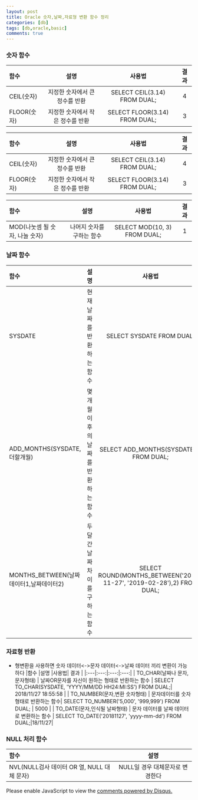 ```yaml
---
layout: post
title: Oracle 숫자,날짜,자료형 변환 함수 정리
categories: [db]
tags: [db,oracle,basic]
comments: true
---
```

### 숫자 함수
|함수   |설명   |사용법| 결과 |
|:---|:---:|:---:|:---:|
| CEIL(숫자) | 지정한 숫자에서 큰 정수를 반환 | SELECT CEIL(3.14) FROM DUAL; | 4 |
| FLOOR(숫자) | 지정한 숫자에서 작은 정수를 반환| SELECT FLOOR(3.14) FROM DUAL;| 3 |


|함수   |설명   |사용법| 결과 |
|:---|:---:|:---:|:---:|
| CEIL(숫자) | 지정한 숫자에서 큰 정수를 반환 | SELECT CEIL(3.14) FROM DUAL; | 4 |
| FLOOR(숫자) | 지정한 숫자에서 작은 정수를 반환| SELECT FLOOR(3.14) FROM DUAL;| 3 |

|함수   |설명   |사용법| 결과 |
|:---|:---:|:---:|:---:|
| MOD(나눗셈 될 숫자, 나눌 숫자) | 나머지 숫자를 구하는 함수| SELECT MOD(10, 3) FROM DUAL;| 1 |

### 날짜 함수
|함수   |설명   |사용법| 결과 |
|:---|:---:|:---:|:---:|
| SYSDATE | 현재 날짜를 반환하는 함수 | SELECT SYSDATE FROM DUAL;| 18/11/27 |
| ADD_MONTHS(SYSDATE, 더할개월)| 몇 개월 이후의 날짜를 반환하는 함수 | SELECT ADD_MONTHS(SYSDATE,3) FROM DUAL;| 19/02/27 |
| MONTHS_BETWEEN(날짜 데이터1,날짜데이터2) | 두 달간 날짜 차이를 구하는 함수| SELECT ROUND(MONTHS_BETWEEN('2018-11-27', '2019-02-28'),2) FROM DUAL;| -3.03 |

### 자료형 반환
- 형변환을 사용하면 숫자 데이터<->문자 데이터<->날짜 데이터 끼리 변환이 가능하다
|함수   |설명   |사용법| 결과 |
|:---|:---:|:---:|:---:|
| TO_CHAR(날짜나 문자,문자형태) | 날짜OR문자를 자신이 원하는 형태로 반환하는 함수 | SELECT TO_CHAR(SYSDATE, 'YYYY/MM/DD HH24:MI:SS') FROM DUAL;| 2018/11/27 18:55:58 |
| TO_NUMBER(문자,변환 숫자형태) | 문자데이터를 숫자 형태로 반환하는 함수| SELECT TO_NUMBER('5,000', '999,999') FROM DUAL; | 5000 |
| TO_DATE(문자,인식될 날짜형태) | 문자 데이터를 날짜 데이터로 변환하는 함수 | SELECT TO_DATE('20181127', 'yyyy-mm-dd') FROM DUAL;|18/11/27|

### NULL 처리 함수
|함수   |설명   |
|:---|:---:|
| NVL(NULL검사 데이터 OR 열, NULL 대체 문자) | NULL일 경우 대체문자로 변경한다 |

<div id="disqus_thread"></div>
<script>

/**
*  RECOMMENDED CONFIGURATION VARIABLES: EDIT AND UNCOMMENT THE SECTION BELOW TO INSERT DYNAMIC VALUES FROM YOUR PLATFORM OR CMS.
*  LEARN WHY DEFINING THESE VARIABLES IS IMPORTANT: https://disqus.com/admin/universalcode/#configuration-variables*/
/*
var disqus_config = function () {
this.page.url = PAGE_URL;  // Replace PAGE_URL with your page's canonical URL variable
this.page.identifier = PAGE_IDENTIFIER; // Replace PAGE_IDENTIFIER with your page's unique identifier variable
};
*/
(function() { // DON'T EDIT BELOW THIS LINE
var d = document, s = d.createElement('script');
s.src = 'https://parkwonhui.disqus.com/embed.js';
s.setAttribute('data-timestamp', +new Date());
(d.head || d.body).appendChild(s);
})();
</script>
<noscript>Please enable JavaScript to view the <a href="https://disqus.com/?ref_noscript">comments powered by Disqus.</a></noscript>
                            